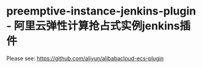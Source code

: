 # preemptive-instance-jenkins-plugin - 阿里云弹性计算抢占式实例jenkins插件

Please see: https://github.com/aliyun/alibabacloud-ecs-plugin
